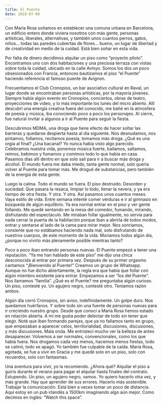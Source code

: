 ```yaml
---
title: El Puente
date: 2018-07-08
---
```


Con María Rosa soñamos en establecer una comuna urbana en Barcelona, un edificio entero donde viviera nosotros con más gente, personas artísticas, liberales, alternativas, y también unos cuantos perros, gatos, niños… todas las paredes cubiertas de flores… bueno, un lugar de libertad y de creatividad en medio de la cuidad.  Está bien soñar en esta vida.

Por falta de dinero decidimos alquilar un piso como “proyecto piloto”.  Encontramos uno con dos habitaciones y una preciosa terraza con vistas sobre toda la cuidad, ubicado en la calle Avinyo.  Somos los dos un poco obsesionados con Francia, entonces bautizamos el piso “el Puente” haciendo referencia el famoso puente de Avignon.

Frecuentamos el Club Cronopios, un bar asociativo cultural en Raval, un lugar donde se encontraban personas artísticas, por la mayoría jóvenes.  Siempre había algún evento en Cronopios, conciertos, obras de teatro, proyecciones de video, y lo más importante los lunes del micro abierto.  Allí descubrí una energía creativa fuera del conocido, me bañé en la atmosfera de poesía y música, iba conociendo poco a poco los personajes.  Al cierre, fue natural invitar a algunos a ir al Puente para seguir la fiesta.

Descubrimos MDMA, una droga que tiene efecto de hacer soltar las barreras y quedarse despierta hasta al día siguiente.  Nos desnudamos, nos pintamos, follamos, recitamos poesía, tomamos más droga.  ¿Qué es una orgia al final?  ¿Una bacanal?  Yo nunca había visto algo parecido.  Celebramos nuestra vida, ponemos música fuerte, bailamos, saltamos, reímos, bebimos y fumamos y comimos todo lo que había en casa.  Pasamos días allí dentro en que solo salí para ir a buscar más droga y alcohol.  El mundo fuera me daba miedo, tanta gente normal, solo quería volver al Puente para tomar más.  Me drogué de substancias, pero también de la energía de esta gente.

Luego la calma.  Todo el mundo se fuera.  El piso destruido.  Desorden y suciedad.  Que pasara la resaca, limpiar lo todo, llenar la nevera, y ya era tiempo de otra fiesta.  Y otra.  Y otra.  Así pasamos unos cuantos meses.  Vaya estilo de vida.  Entre semana intenté comer verduras e ir al gimnasio en búsqueda de algún equilibrio.  Ya era normal entrar en el piso y ver gente follando.  Me quedé sentando en la mesa del comedor, fumando, mirando, disfrutando del espectáculo.  Me miraban follar igualmente, no servía para nada cerrar la puerta de la habitación porque iban a abrirla de todos modos, entrar y sentarse al lado de la cama para mirar mejor.  Nos sonriamos, consiente que no estábamos haciendo nada mal, solo disfrutando de nuestros cuerpos, de este momento de la vida.  Moríamos todos algún día, ¿porque no vivirlo más plenamente posible mientras tanto? 

Poco a poco iban entrando personas nuevas.  El Puente empezó a tener una reputación.  “Ya me han hablado de este piso” me dijo una chica desconocida al entrar por primera vez.  Después de su primer orgasmo cantamos “¡Bienvenido al Puente!”  Creamos un grupo de Whatsapp.  Aunque no fue dicho abiertamente, la regla era que había que follar con algún miembro existente para entrar.  Empezamos a ser “los del Puente”.  Nos llamamos “familia”.  ¿Qué es el Puente? me preguntaba algún curioso.  Un piso, contesté yo.  Un agujero negro, contesté otro.  Teníamos razón ambos.

Algún día cerró Cronopios, sin aviso, indefinidamente.  Un golpe duro.  Nos quedamos huérfanos.  Y sobre todo sin una fuente de personas nuevas para ir creciendo nuestro grupo.   Desde que conocí a María Rosa hemos estado en relación abierta.  A mí me gusta poder delectar de todo sin tener que elegir.  Noté que iban formando parejas, que ya no fallamos tanto en grupo, que empezaban a aparecer celos, territorialidad, discusiones, discusiones, y más discusiones.  Mala onda.   Me entristecí mucho ver la belleza de antes desaparecer.  Volvemos a ser normales, convencionales, como los que había fuera.  Nos drogamos cada vez menos, hacemos menos fiestas, todo se calmó, todo se apagó.  Yo también fue culpable de la caída.  María Rosa, agotada, se fue a vivir en Gracia y me quedé solo en un piso, solo con recuerdos, solo con fantasmas.

Una aventura para vivir, yo la recomiendo.  ¿Ahora qué?  Alquilar el piso a guiris durante el verano para pagar el alquilar hasta finales del contrato.  Estupendo.  Un piso, un agujero negro, vamos.  Yo quiero hacerlo otra vez, y más grande.  Hay que aprender de sus errores.  Hacerlo más sostenible.  Trabajar la comunicación.  Está bien a veces tomar un poco de distancia.  Aquí estoy en un pub irlandés a 1500km imaginando algo aún mejor.  Como decimos en inglés: “Watch this space”.
